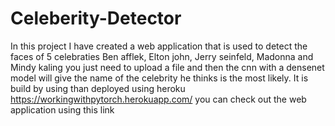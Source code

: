 # Celeberity-Detector
In this project I have created a web application that is used to detect the faces of 5 celebraties Ben afflek, Elton john,
Jerry seinfeld, Madonna and Mindy kaling you just need to upload a file and then the cnn with a densenet model will give 
the name of the celebrity he thinks is the most likely.
It is build by using than deployed using heroku
https://workingwithpytorch.herokuapp.com/ you can check out the web application using this link
